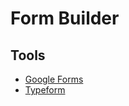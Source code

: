 # Form Builder

## Tools

- [Google Forms](https://docs.google.com/forms)
- [Typeform](https://typeform.com)
